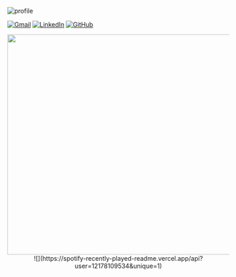 ![profile](https://socialify.git.ci/matheussbrand/profile/image?font=Inter&language=1&name=1&owner=1&pattern=Charlie%20Brown&pulls=1&stargazers=1&theme=Auto)

<p align='left'>

 [![Gmail](https://img.shields.io/badge/Gmail-28282b?style=for-the-badge&logo=gmail&logoColor=none)](mailto:matheussilbrand@gmail.com)  [![LinkedIn](https://img.shields.io/badge/LinkedIn-28282b?style=for-the-badge&logo=linkedin&logoColor=none)](https://www.linkedin.com/in/matheussbrandao) [![GitHub](https://img.shields.io/badge/github-28282b?style=for-the-badge&logo=github&logoColor=none)](https://github.com/matheussbrand)
   
</p>
<p align = "center">
  <img src = "https://github-readme-stats.vercel.app/api?username=matheussbrand&show_icons=true&theme=bear" width =600  height = 500>
   ![](https://spotify-recently-played-readme.vercel.app/api?user=12178109534&unique=1)
</p>
